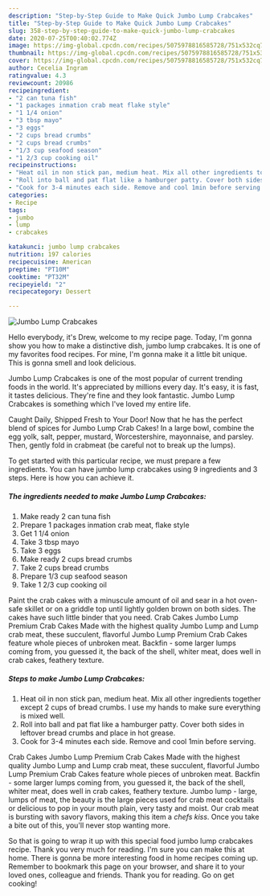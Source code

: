 ```yaml
---
description: "Step-by-Step Guide to Make Quick Jumbo Lump Crabcakes"
title: "Step-by-Step Guide to Make Quick Jumbo Lump Crabcakes"
slug: 358-step-by-step-guide-to-make-quick-jumbo-lump-crabcakes
date: 2020-07-25T00:40:02.774Z
image: https://img-global.cpcdn.com/recipes/5075978816585728/751x532cq70/jumbo-lump-crabcakes-recipe-main-photo.jpg
thumbnail: https://img-global.cpcdn.com/recipes/5075978816585728/751x532cq70/jumbo-lump-crabcakes-recipe-main-photo.jpg
cover: https://img-global.cpcdn.com/recipes/5075978816585728/751x532cq70/jumbo-lump-crabcakes-recipe-main-photo.jpg
author: Cecelia Ingram
ratingvalue: 4.3
reviewcount: 20986
recipeingredient:
- "2 can tuna fish"
- "1 packages inmation crab meat flake style"
- "1 1/4 onion"
- "3 tbsp mayo"
- "3 eggs"
- "2 cups bread crumbs"
- "2 cups bread crumbs"
- "1/3 cup seafood season"
- "1 2/3 cup cooking oil"
recipeinstructions:
- "Heat oil in non stick pan, medium heat. Mix all other ingredients together except 2 cups of bread crumbs. I use my hands to make sure everything is mixed well."
- "Roll into ball and pat flat like a hamburger patty. Cover both sides in leftover bread crumbs and place in hot grease."
- "Cook for 3-4 minutes each side. Remove and cool 1min before serving."
categories:
- Recipe
tags:
- jumbo
- lump
- crabcakes

katakunci: jumbo lump crabcakes 
nutrition: 197 calories
recipecuisine: American
preptime: "PT10M"
cooktime: "PT32M"
recipeyield: "2"
recipecategory: Dessert

---
```



![Jumbo Lump Crabcakes](https://img-global.cpcdn.com/recipes/5075978816585728/751x532cq70/jumbo-lump-crabcakes-recipe-main-photo.jpg)

Hello everybody, it's Drew, welcome to my recipe page. Today, I'm gonna show you how to make a distinctive dish, jumbo lump crabcakes. It is one of my favorites food recipes. For mine, I'm gonna make it a little bit unique. This is gonna smell and look delicious.

Jumbo Lump Crabcakes is one of the most popular of current trending foods in the world. It's appreciated by millions every day. It's easy, it is fast, it tastes delicious. They're fine and they look fantastic. Jumbo Lump Crabcakes is something which I've loved my entire life.

Caught Daily, Shipped Fresh to Your Door! Now that he has the perfect blend of spices for Jumbo Lump Crab Cakes! In a large bowl, combine the egg yolk, salt, pepper, mustard, Worcestershire, mayonnaise, and parsley. Then, gently fold in crabmeat (be careful not to break up the lumps).


To get started with this particular recipe, we must prepare a few ingredients. You can have jumbo lump crabcakes using 9 ingredients and 3 steps. Here is how you can achieve it.

<!--inarticleads1-->

##### The ingredients needed to make Jumbo Lump Crabcakes:

1. Make ready 2 can tuna fish
1. Prepare 1 packages inmation crab meat, flake style
1. Get 1 1/4 onion
1. Take 3 tbsp mayo
1. Take 3 eggs
1. Make ready 2 cups bread crumbs
1. Take 2 cups bread crumbs
1. Prepare 1/3 cup seafood season
1. Take 1 2/3 cup cooking oil


Paint the crab cakes with a minuscule amount of oil and sear in a hot oven-safe skillet or on a griddle top until lightly golden brown on both sides. The cakes have such little binder that you need. Crab Cakes Jumbo Lump Premium Crab Cakes Made with the highest quality Jumbo Lump and Lump crab meat, these succulent, flavorful Jumbo Lump Premium Crab Cakes feature whole pieces of unbroken meat. Backfin - some larger lumps coming from, you guessed it, the back of the shell, whiter meat, does well in crab cakes, feathery texture. 

<!--inarticleads2-->

##### Steps to make Jumbo Lump Crabcakes:

1. Heat oil in non stick pan, medium heat. Mix all other ingredients together except 2 cups of bread crumbs. I use my hands to make sure everything is mixed well.
1. Roll into ball and pat flat like a hamburger patty. Cover both sides in leftover bread crumbs and place in hot grease.
1. Cook for 3-4 minutes each side. Remove and cool 1min before serving.


Crab Cakes Jumbo Lump Premium Crab Cakes Made with the highest quality Jumbo Lump and Lump crab meat, these succulent, flavorful Jumbo Lump Premium Crab Cakes feature whole pieces of unbroken meat. Backfin - some larger lumps coming from, you guessed it, the back of the shell, whiter meat, does well in crab cakes, feathery texture. Jumbo lump - large, lumps of meat, the beauty is the large pieces used for crab meat cocktails or delicious to pop in your mouth plain, very tasty and moist. Our crab meat is bursting with savory flavors, making this item a *chefs kiss*. Once you take a bite out of this, you&#39;ll never stop wanting more. 

So that is going to wrap it up with this special food jumbo lump crabcakes recipe. Thank you very much for reading. I'm sure you can make this at home. There is gonna be more interesting food in home recipes coming up. Remember to bookmark this page on your browser, and share it to your loved ones, colleague and friends. Thank you for reading. Go on get cooking!
